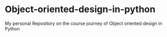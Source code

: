 # Object-oriented-design-in-python
My personal Repository on the course journey of Object oriented design in Python
